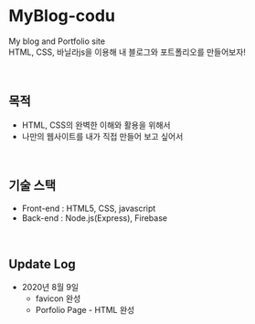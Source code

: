 # MyBlog-codu
My blog and Portfolio site  
HTML, CSS, 바닐라js을 이용해 내 블로그와 포트폴리오를 만들어보자!  

<br>

## 목적
- HTML, CSS의 완벽한 이해와 활용을 위해서
- 나만의 웹사이트를 내가 직접 만들어 보고 싶어서

<br>

## 기술 스택
- Front-end : HTML5, CSS, javascript  
- Back-end : Node.js(Express), Firebase

<br>

## Update Log

- 2020년 8월 9일   
    - favicon 완성
    - Porfolio Page - HTML 완성
